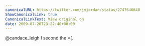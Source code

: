 ```yaml
---
canonicalURL: https://twitter.com/jmjordan/status/2747646640
ShowCanonicalLink: true
CanonicalLinkText: View original on
date: 2009-07-20T23:22:40+00:00
---
```

@candace_leigh I second the =[.